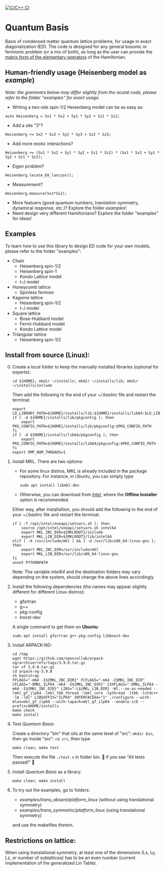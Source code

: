 [![C/C++ CI](https://github.com/wztzjhn/quantum_basis/actions/workflows/c-cpp.yml/badge.svg?branch=master)](https://github.com/wztzjhn/quantum_basis/actions/workflows/c-cpp.yml)
# Quantum Basis
Basis of condensed matter quantum lattice problems, for usage in exact diagonalization (ED). The code is designed for any general bosonic or fermionic problem (or a mix of both), as long as the user can provide the [matrix form of the elementary operators](docs/Manual.pdf) of the Hamiltonian.

## Human-friendly usage (Heisenberg model as *example*)
*Note: the grammars below may differ slightly from the acutal code, please refer to the folder "examples" for exact usage.*
- Writing a two-site spin-1/2 Heisenberg model can be as easy as:
```
auto Heisenberg = Sx1 * Sx2 + Sy1 * Sy2 + Sz1 * Sz2;
```
- Add a site "3"?
```
Heisenberg += Sx2 * Sx3 + Sy2 * Sy3 + Sz2 * Sz3;
```
- Add more exotic interactions?
```
Heisenberg += (Sx1 * Sx2 + Sy1 * Sy2 + Sz1 * Sz2) * (Sx1 * Sx2 + Sy1 * Sy2 + Sz1 * Sz2);
```
- Eigen problem?
```
Heisenberg.locate_E0_lanczos();
```
- Measurement?
```
Heisenberg.measure(Sx1*Sx2);
```
- More featuers (good quantum numbers, translation symmetry, dynamical response, etc.)? Explore the folder *examples*!
- Need design very different Hamiltonians? Explore the folder "examples" for ideas!

## Examples
To learn how to use this library to design ED code for your own models, please refer to the folder "examples":
- Chain
  - Heisenberg spin-1/2
  - Heisenberg spin-1
  - Kondo Lattice model
  - t-J model
- Honeycomb lattice
  - Spinless fermion
- Kagome lattice
  - Heisenberg spin-1/2
  - t-J model
- Square lattice
  - Bose-Hubbard model
  - Fermi-Hubbard model
  - Kondo Lattice model
- Triangular lattice
  - Heisenberg spin-1/2

## Install from source (Linux):

0. Create a local folder to keep the manually installed libraries (optional for experts): 

    ```cd ${HOME}; mkdir ~/installs; mkdir ~/installs/lib; mkdir ~/installs/include```

    Then add the following to the end of your *~/.bashrc* file and restart the terminal:

    ```
    export LD_LIBRARY_PATH=${HOME}/installs/lib:${HOME}/installs/lib64:$LD_LIBRARY_PATH
    if [ -d ${HOME}/installs/lib/pkgconfig ]; then
        export PKG_CONFIG_PATH=${HOME}/installs/lib/pkgconfig:$PKG_CONFIG_PATH
    fi
    if [ -d ${HOME}/installs/lib64/pkgconfig ]; then
        export PKG_CONFIG_PATH=${HOME}/installs/lib64/pkgconfig:$PKG_CONFIG_PATH
    fi
    export OMP_NUM_THREADS=1
    ```

1. Install MKL. There are two options: 

    - For some linux distros, MKL is already included in the package repository. For instance, in Ubuntu, you can simply type
    
        ```sudo apt install libmkl-dev```
    
    - Otherwise, you can download from [*Intel*](https://www.intel.com/content/www/us/en/developer/tools/oneapi/onemkl-download.html), where the **Offline Installer** option is recommended.
    
    Either way, after installaltion, you should add the following to the end of your *~/.bashrc* file and restart the terminal:

    ```
    if [ -f /opt/intel/oneapi/setvars.sh ]; then
        source /opt/intel/oneapi/setvars.sh intel64
        export MKL_INC_DIR=${MKLROOT}/include
        export MKL_LIB_DIR=${MKLROOT}/lib/intel64
    elif [ -d /usr/include/mkl ] && [ -d /usr/lib/x86_64-linux-gnu ]; then
        export MKL_INC_DIR=/usr/include/mkl
        export MKL_LIB_DIR=/usr/lib/x86_64-linux-gnu
    fi
    unset PYTHONPATH
    ```

    Note: The variable *intel64* and the destination folders may vary depending on the system, should change the above lines accordingly.
    
2. Install the following dependencies (the names may appear slightly different for different Linux distros):

    - gfortran
    - g++
    - pkg-config
    - boost-dev

    A single command to get them on **Ubuntu**:
    
    ```
    sudo apt install gfortran g++ pkg-config libboost-dev
    ```

3. Install ARPACK-NG:

    ```
    cd /tmp
    wget https://github.com/opencollab/arpack-ng/archive/refs/tags/3.9.0.tar.gz
    tar xf 3.9.0.tar.gz
    cd arpack-ng-3.9.0
    sh bootstrap
    FFLAGS="-m64 -I${MKL_INC_DIR}" FCFLAGS="-m64 -I$MKL_INC_DIR" CFLAGS="-DMKL_ILP64 -m64 -I${MKL_INC_DIR}" CXXFLAGS="-DMKL_ILP64 -m64 -I${MKL_INC_DIR}" LIBS="-L${MKL_LIB_DIR} -Wl,--no-as-needed -lmkl_gf_ilp64 -lmkl_tbb_thread -lmkl_core -lpthread -ltbb -lstdc++ -lm -ldl" LIBSUFFIX="ILP64" INTERFACE64="1" ./configure --with-blas=mkl_gf_ilp64 --with-lapack=mkl_gf_ilp64 --enable-icb --prefix=$HOME/installs
    make check
    make install
    ```

4. Test *Quantum Basis*:

    Create a directory "bin" that sits at the same level of "src": `mkdir bin`, then go inside "src": `cd src`, then type

    ```make clean; make test```
    
    Then execute the file `./test.x` in folder bin. :beer: if you see "All tests passed!" :beer:

5. Install *Quantum Basis* as a library:

    ```make clean; make install```

6. To try out the examples, go to folders:
    - *examples/trans_absent/platform_linux* (without using translational symmetry)
    - *examples/trans_symmetric/platform_linux* (using translational symmetry)

    and use the makefiles therein.

## Restrictions on lattice:
When using translational symmetry, at least one of the dimensions (Lx, Ly, Lz, or number of sublattices) has to be an even number (current implementation of the generalized Lin Table).

